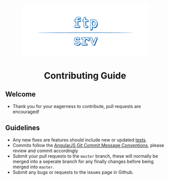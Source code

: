 <p align="center">
  <a href="https://github.com/trs/ftp-srv">
    <img alt="ftp-srv" src="logo.png" width="400px"  />
  </a>
</p>

<h1 align="center">
  Contributing Guide
</h1>

## Welcome

- Thank you for your eagerness to contribute, pull requests are encouraged!

## Guidelines

- Any new fixes are features should include new or updated [tests](/test).
- Commits follow the [AngularJS Git Commit Message Conventions](https://docs.google.com/document/d/1QrDFcIiPjSLDn3EL15IJygNPiHORgU1_OOAqWjiDU5Y/edit), please review and commit accordingly
- Submit your pull requests to the `master` branch, these will normally be merged into a seperate branch for any finally changes before being merged into `master`.
- Submit any bugs or requests to the issues page in Github.